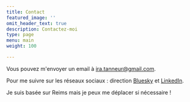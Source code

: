 ```yaml
---
title: Contact
featured_image: ''
omit_header_text: true
description: Contactez-moi
type: page
menu: main
weight: 100

---
```



Vous pouvez m'envoyer un email à ira.tanneur@gmail.com.

Pour me suivre sur les réseaux sociaux : direction [Bluesky](https://bsky.app/profile/iratanns.bsky.social) et [LinkedIn](https://www.linkedin.com/in/ira-tanneur-198872169/).

Je suis basée sur Reims mais je peux me déplacer si nécessaire !